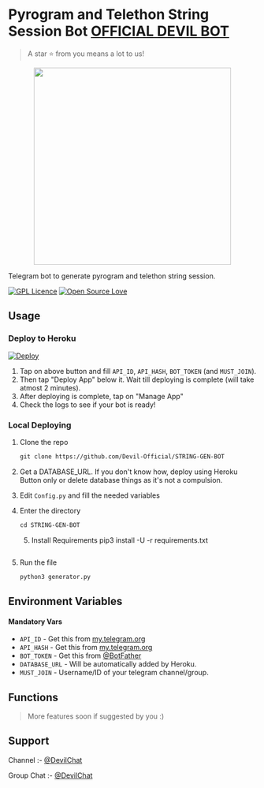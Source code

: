 # Pyrogram and Telethon String Session Bot [OFFICIAL DEVIL BOT](http://t.me/STRING_GEN_DEVIL_BOT)

> A star ⭐ from you means a lot to us!

<p align="center"><a href="https://github.com/Devil-Official/STRING-GEN-BOT"><img src="https://telegra.ph/file/ab26c3ec1590e82c41e00.png" width="400"></a></p>

Telegram bot to generate pyrogram and telethon string session.

[![GPL Licence](https://badges.frapsoft.com/os/gpl/gpl.svg?v=103)](https://opensource.org/licenses/GPL-3.0/)
[![Open Source Love](https://badges.frapsoft.com/os/v2/open-source.svg?v=103)](https://github.com/ellerbrock/open-source-badges/)

## Usage

### Deploy to Heroku

[![Deploy](https://www.herokucdn.com/deploy/button.svg)](https://heroku.com/deploy?template=https://github.com/Devil-Official/STRING-GEN-BOT)

1. Tap on above button and fill `API_ID`, `API_HASH`, `BOT_TOKEN` (and `MUST_JOIN`).
2. Then tap "Deploy App" below it. Wait till deploying is complete (will take atmost 2 minutes).
3. After deploying is complete, tap on "Manage App"
4. Check the logs to see if your bot is ready!

### Local Deploying

1. Clone the repo
   ```markdown
   git clone https://github.com/Devil-Official/STRING-GEN-BOT
   ```
2. Get a DATABASE_URL. If you don't know how, deploy using Heroku Button only or delete database things as it's not a compulsion.
   
3. Edit `Config.py` and fill the needed variables

4. Enter the directory
   ```markdown
   cd STRING-GEN-BOT
   ```
   5. Install Requirements
   pip3 install -U -r requirements.txt
   ```
   
6. Run the file
   ```markdown
   python3 generator.py
   ```

## Environment Variables

#### Mandatory Vars

- `API_ID` - Get this from [my.telegram.org](https://my.telegram.org/auth)
- `API_HASH` - Get this from [my.telegram.org](https://my.telegram.org/auth)
- `BOT_TOKEN` - Get this from [@BotFather](https://t.me/BotFather)
- `DATABASE_URL` - Will be automatically added by Heroku.
- `MUST_JOIN` - Username/ID of your telegram channel/group.

## Functions

> More features soon if suggested by you :)

## Support

Channel :- [@DevilChat](https://t.me/SLSVF)

Group Chat :- [@DevilChat](https://t.me/httu2I8W94e9Lo3MmJl)
